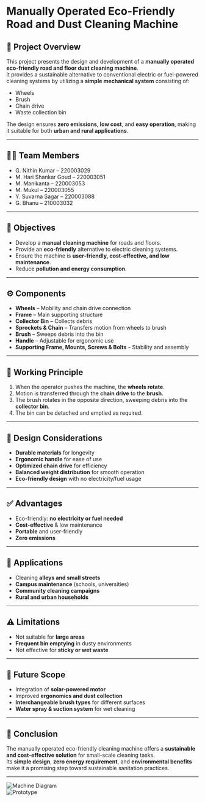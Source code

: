 # Manually Operated Eco-Friendly Road and Dust Cleaning Machine  

## 📌 Project Overview  
This project presents the design and development of a **manually operated eco-friendly road and floor dust cleaning machine**.  
It provides a sustainable alternative to conventional electric or fuel-powered cleaning systems by utilizing a **simple mechanical system** consisting of:  
- Wheels  
- Brush  
- Chain drive  
- Waste collection bin  

The design ensures **zero emissions**, **low cost**, and **easy operation**, making it suitable for both **urban and rural applications**.  

---

## 👨‍🔬 Team Members  
- G. Nithin Kumar – 220003029  
- M. Hari Shankar Goud – 220003051  
- M. Manikanta – 220003053  
- M. Mukul – 220003055  
- Y. Suvarna Sagar – 220003088  
- G. Bhanu – 210003032  

---

## 🎯 Objectives  
- Develop a **manual cleaning machine** for roads and floors.  
- Provide an **eco-friendly** alternative to electric cleaning systems.  
- Ensure the machine is **user-friendly, cost-effective, and low maintenance**.  
- Reduce **pollution and energy consumption**.  

---

## ⚙️ Components  
- **Wheels** – Mobility and chain drive connection  
- **Frame** – Main supporting structure  
- **Collector Bin** – Collects debris  
- **Sprockets & Chain** – Transfers motion from wheels to brush  
- **Brush** – Sweeps debris into the bin  
- **Handle** – Adjustable for ergonomic use  
- **Supporting Frame, Mounts, Screws & Bolts** – Stability and assembly  

---

## 🔄 Working Principle  
1. When the operator pushes the machine, the **wheels rotate**.  
2. Motion is transferred through the **chain drive** to the **brush**.  
3. The brush rotates in the opposite direction, sweeping debris into the **collector bin**.  
4. The bin can be detached and emptied as required.  

---

## 📐 Design Considerations  
- **Durable materials** for longevity  
- **Ergonomic handle** for ease of use  
- **Optimized chain drive** for efficiency  
- **Balanced weight distribution** for smooth operation  
- **Eco-friendly design** with no electricity/fuel usage  

---

## ✅ Advantages  
- Eco-friendly: **no electricity or fuel needed**  
- **Cost-effective** & low maintenance  
- **Portable** and user-friendly  
- **Zero emissions**  

---

## 📍 Applications  
- Cleaning **alleys and small streets**  
- **Campus maintenance** (schools, universities)  
- **Community cleaning campaigns**  
- **Rural and urban households**  

---

## ⚠️ Limitations  
- Not suitable for **large areas**  
- **Frequent bin emptying** in dusty environments  
- Not effective for **sticky or wet waste**  

---

## 🚀 Future Scope  
- Integration of **solar-powered motor**  
- Improved **ergonomics and dust collection**  
- **Interchangeable brush types** for different surfaces  
- **Water spray & suction system** for wet cleaning  

---

## 🏁 Conclusion  
The manually operated eco-friendly cleaning machine offers a **sustainable and cost-effective solution** for small-scale cleaning tasks.  
Its **simple design**, **zero energy requirement**, and **environmental benefits** make it a promising step toward sustainable sanitation practices.  

---

![Machine Diagram](images/machine_diagram.png)  
![Prototype](images/prototype.png)  
